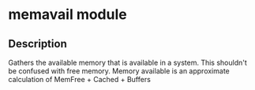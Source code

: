 # memavail module

## Description

Gathers the available memory that is available in a system. This shouldn't be confused with free memory. Memory available is an approximate calculation of MemFree + Cached + Buffers
